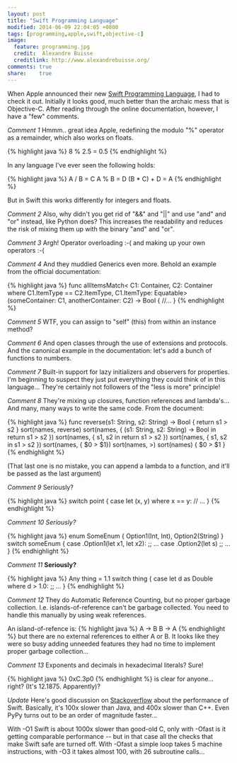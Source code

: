 ```yaml
---
layout: post
title: "Swift Programming Language"
modified: 2014-06-09 22:04:05 +0800
tags: [programming,apple,swift,objective-c]
image:
  feature: programming.jpg
  credit:  Alexandre Buisse
  creditlink: http://www.alexandrebuisse.org/
comments: true
share:    true
---
```

When Apple announced their new <a href="https://developer.apple.com/library/prerelease/ios/documentation/Swift/Conceptual/Swift_Programming_Language/BasicOperators.html#//apple_ref/doc/uid/TP40014097-CH6-XID_73" target="_BLANK">
Swift Programming Language</a>, I had to check it out. Initially it looks good, much better than the archaic mess that is Objective-C. After reading through the online
documentation, however, I have a "few" comments.

*Comment 1*
Hmmm.. great idea Apple, redefining the modulo "%" operator as a remainder, which also works on floats.

{% highlight java %}
8 % 2.5 = 0.5
{% endhighlight %}

In any language I've ever seen the following holds:

{% highlight java %}
  A / B = C
  A % B = D
  (B * C) + D = A
{% endhighlight %}

But in Swift this works differently for integers and floats.

*Comment 2*
Also, why didn't you get rid of "&&" and "||" and use "and" and "or" instead, like Python does? This increases the readability and reduces the risk of mixing them up
with the binary "and" and "or".

*Comment 3*
Argh! Operator overloading :-( and making up your own operators :-(

*Comment 4*
And they muddied Generics even more. Behold an example from the official documentation:

{% highlight java %}
func allItemsMatch<
    C1: Container, C2: Container
    where C1.ItemType == C2.ItemType, C1.ItemType: Equatable>
    (someContainer: C1, anotherContainer: C2) -> Bool {
  //...
}
{% endhighlight %}

*Comment 5*
WTF, you can assign to "self" (this) from within an instance method?

*Comment 6*
And open classes through the use of extensions and protocols. And the canonical example in the documentation: let's add a bunch of functions to numbers.

*Comment 7*
Built-in support for lazy initializers and observers for properties. I'm beginning to suspect they just put everything they could think of in this language...
They're certainly not followers of the "less is more" principle!

*Comment 8*
They're mixing up closures, function references and lambda's... And many, many ways to write the same code. From the document:

{% highlight java %}
func reverse(s1: String, s2: String) -> Bool {
    return s1 > s2
}
sort(names, reverse)
sort(names, { (s1: String, s2: String) -> Bool in return s1 > s2 })
sort(names, { s1, s2 in return s1 > s2 })
sort(names, { s1, s2 in s1 > s2 })
sort(names, { $0 > $1})
sort(names, >)
sort(names) { $0 > $1 }
{% endhighlight %}

(That last one is no mistake, you can append a lambda to a function, and it'll be passed as the last argument)

*Comment 9*
Seriously?

{% highlight java %}
switch point {
    case let (x, y) where x == y:
        // ...
}
{% endhighlight %}

*Comment 10*
*Seriously?*

{% highlight java %}
enum SomeEnum {
    Option1(Int, Int),
    Option2(String)
}
switch someEnum {
    case .Option1(let x1, let x2):
        ;; ...
    case .Option2(let s)
        ;; ...
}
{% endhighlight %}

*Comment 11*
**Seriously?**

{% highlight java %}
Any thing = 1.1
switch thing {
    case let d as Double where d > 1.0:
        ;; ...
}
{% endhighlight %}

*Comment 12*
They do Automatic Reference Counting, but no proper garbage collection. I.e. islands-of-reference can't be garbage collected. You need to handle this manually by
using weak references.

An island-of-refence is:
{% highlight java %}
A -> B
B -> A
{% endhighlight %}
but there are no external references to either A or B. It looks like they were so busy adding unneeded features they had no time to implement proper garbage
collection...

*Comment 13*
Exponents and decimals in hexadecimal literals? Sure!

{% highlight java %}
0xC.3p0
{% endhighlight %}
is clear for anyone... right? (It's 12.1875. Apparently)?

*Update*
Here's good discussion on <a href="http://stackoverflow.com/questions/24101718/swift-performance-sorting-arrays" target="_BLANK">Stackoverflow</a> about the performance of Swift.
Basically, it's 100x slower than Java, and 400x slower than C++. Even PyPy turns out to be an order of magnitude faster...

With -O1 Swift is about 1000x slower than good-old C, only with -Ofast is it getting comparable performance -- but in that case all the checks that make Swift safe are turned off.
With -Ofast a simple loop takes 5 machine instructions, with -O3 it takes almost 100, with 26 subroutine calls...
